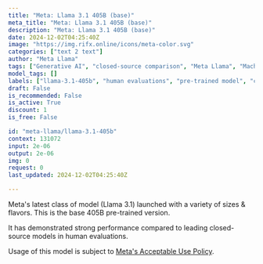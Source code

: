 ```yaml
---
title: "Meta: Llama 3.1 405B (base)"
meta_title: "Meta: Llama 3.1 405B (base)"
description: "Meta: Llama 3.1 405B (base)"
date: 2024-12-02T04:25:40Z
image: "https://img.rifx.online/icons/meta-color.svg"
categories: ["text 2 text"]
author: "Meta Llama"
tags: ["Generative AI", "closed-source comparison", "Meta Llama", "Machine Learning", "human evaluations", "Natural Language Processing", "Programming", "Ethics", "pre-trained model", "Meta policy", "llama-3.1-405b"]
model_tags: []
labels: ["llama-3.1-405b", "human evaluations", "pre-trained model", "closed-source comparison", "Meta policy"]
draft: False
is_recommended: False
is_active: True
discount: 1
is_free: False

id: "meta-llama/llama-3.1-405b"
context: 131072
input: 2e-06
output: 2e-06
img: 0
request: 0
last_updated: 2024-12-02T04:25:40Z

---
```


Meta's latest class of model (Llama 3.1) launched with a variety of sizes & flavors. This is the base 405B pre-trained version.

It has demonstrated strong performance compared to leading closed-source models in human evaluations.

Usage of this model is subject to [Meta's Acceptable Use Policy](https://www.llama.com/llama3/use-policy/).

